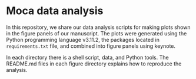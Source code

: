 # Moca data analysis


In this repository, we share our data analysis
scripts for making plots shown in the figure panels
of our manuscript.  The plots were generated using
the Python programming language v3.11.2, the
packages located in `requirements.txt` file, and
combined into figure panels using keynote.

In each directory there is a shell script,
data, and Python tools. The README.md
files in each figure directory explains
how to reproduce the analysis.
